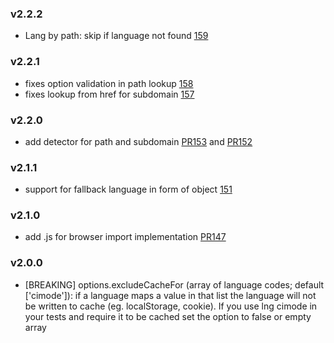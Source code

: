 ### v2.2.2
- Lang by path: skip if language not found [159](https://github.com/i18next/i18next-browser-languageDetector/pull/159)

### v2.2.1
- fixes option validation in path lookup [158](https://github.com/i18next/i18next-browser-languageDetector/issues/158)
- fixes lookup from href for subdomain [157](https://github.com/i18next/i18next-browser-languageDetector/issues/157)

### v2.2.0
- add detector for path and subdomain [PR153](https://github.com/i18next/i18next-browser-languageDetector/pull/153) and [PR152](https://github.com/i18next/i18next-browser-languageDetector/pull/152)

### v2.1.1
- support for fallback language in form of object [151](https://github.com/i18next/i18next-browser-languageDetector/issues/151)

### v2.1.0
- add .js for browser import implementation [PR147](https://github.com/i18next/i18next-browser-languageDetector/pull/147)

### v2.0.0
- [BREAKING] options.excludeCacheFor (array of language codes; default ['cimode']): if a language maps a value in that list the language will not be written to cache (eg. localStorage, cookie). If you use lng cimode in your tests and require it to be cached set the option to false or empty array
